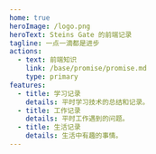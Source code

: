 ```yaml
---
home: true
heroImage: /logo.png
heroText: Steins Gate 的前端记录
tagline: 一点一滴都是进步
actions:
  - text: 前端知识
    link: /base/promise/promise.md
    type: primary
features:
  - title: 学习记录
    details: 平时学习技术的总结和记录。
  - title: 工作记录
    details: 平时工作遇到的问题。
  - title: 生活记录
    details: 生活中有趣的事情。
---
```

